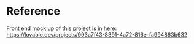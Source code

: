 # Reference
Front end mock up of this project is in here: https://lovable.dev/projects/993a7f43-8391-4a72-816e-fa994863b632

